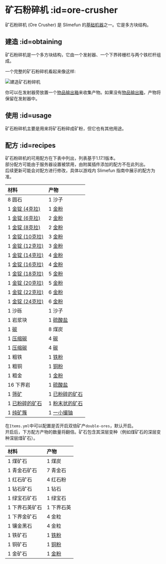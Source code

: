 # 矿石粉碎机 :id=ore-crusher

矿石粉碎机 (Ore Crusher) 是 Slimefun 的[基础机器](/Basic-Machines)之一。它是多方块结构。

## 建造 :id=obtaining

矿石粉碎机是一个多方块结构，它由一个发射器、一个下界砖栅栏与两个铁栏杆组成。

一个完整的矿石粉碎机看起来像这样:

![建造矿石粉碎机](https://cdn.jsdelivr.net/gh/Slimefun/Wiki@master/images/multiblock-ore-crusher.png ':size=50%')

你可以在发射器旁放置一个[物品输出箱](/Output-Chest)来收集产物。如果没有[物品输出箱](/Output-Chest)，产物将保留在发射器中。

## 使用 :id=usage

矿石粉碎机主要是用来将矿石粉碎成矿粉，但它也有其他用途。

## 配方 :id=recipes

矿石粉碎机的可用配方在下表中列出，列表基于1.17.1版本。  
部分配方可能由于服务器设置被禁用，由附属插件添加的配方不在此列出。  
后续更新可能会对配方进行修改，具体以游戏内 Slimefun 指南中展示的配方为准。

| 材料 | 产物 |
| :-- | :-- |
| 8 圆石 | 1 沙子 |
| 1 [金锭 (4克拉)](/Gold-Ingot) | 1 [金粉](/Gold-Dust) |
| 1 [金锭 (6克拉)](/Gold-Ingot) | 2 [金粉](/Gold-Dust) |
| 1 [金锭 (8克拉)](/Gold-Ingot) | 2 [金粉](/Gold-Dust) |
| 1 [金锭 (10克拉)](/Gold-Ingot) | 3 [金粉](/Gold-Dust) |
| 1 [金锭 (12克拉)](/Gold-Ingot) | 3 [金粉](/Gold-Dust) |
| 1 [金锭 (14克拉)](/Gold-Ingot) | 4 [金粉](/Gold-Dust) |
| 1 [金锭 (16克拉)](/Gold-Ingot) | 4 [金粉](/Gold-Dust) |
| 1 [金锭 (18克拉)](/Gold-Ingot) | 5 [金粉](/Gold-Dust) |
| 1 [金锭 (20克拉)](/Gold-Ingot) | 5 [金粉](/Gold-Dust) |
| 1 [金锭 (22克拉)](/Gold-Ingot) | 6 [金粉](/Gold-Dust) |
| 1 [金锭 (24克拉)](/Gold-Ingot) | 6 [金粉](/Gold-Dust) |
| 1 沙砾 | 1 沙子 |
| 1 岩浆块 | 1 [硫酸盐](/Sulfate) |
| 1 [碳](/Carbon) | 8 煤炭 |
| 1 [压缩碳](/Carbon) | 4 [碳](/Carbon) |
| 1 [压缩碳](/Carbon) | 4 [碳](/Carbon) |
| 1 粗铁 | 1 [铁粉](/Iron-Dust) |
| 1 粗铜 | 1 [铜粉](/Copper-Dust) |
| 1 粗金 | 1 [金粉](/Gold-Dust) |
| 16 下界岩 | 1 [硫酸盐](/Sulfate) |
| 1 [筛矿](/Sifted-Ore) | 1 [已粉碎的矿石](/Small-Chunk-of-Uranium) |
| 1 [已粉碎的矿石](/Small-Chunk-of-Uranium) | 1 [粉末状的矿石](/Small-Chunk-of-Uranium) |
| 1 [纯矿簇](/Small-Chunk-of-Uranium) | 1 [一小撮铀](/Small-Chunk-of-Uranium) |

在`Items.yml`中可以配置是否开启双倍矿产`double-ores`，默认开启。  
开启后，下方配方产物的数量将翻倍。矿石包含其深层变种（例如煤矿石的深层变种深层煤矿石）。

| 材料 | 产物 |
| :-- | :-- |
| 1 煤矿石 | 1 煤炭 |
| 1 青金石矿石 | 7 青金石 |
| 1 红石矿石 | 4 红石粉 |
| 1 钻石矿石 | 1 钻石 |
| 1 绿宝石矿石 | 1 绿宝石 |
| 1 下界石英矿石 | 1 下界石英 |
| 1 下界金矿石 | 4 金粒 |
| 1 镶金黑石 | 4 金粒 |
| 1 铁矿石 | 1 [铁粉](/Iron-Dust) |
| 1 铜矿石 | 1 [铜粉](/Copper-Dust) |
| 1 金矿石 | 1 [金粉](/Gold-Dust) |
